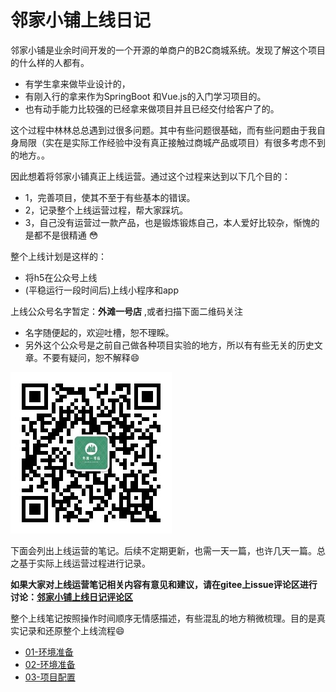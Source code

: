# 邻家小铺上线日记
邻家小铺是业余时间开发的一个开源的单商户的B2C商城系统。发现了解这个项目的什么样的人都有。
- 有学生拿来做毕业设计的，
- 有刚入行的拿来作为SpringBoot 和Vue.js的入门学习项目的。
- 也有动手能力比较强的已经拿来做项目并且已经交付给客户了的。

这个过程中林林总总遇到过很多问题。其中有些问题很基础，而有些问题由于我自身局限（实在是实际工作经验中没有真正接触过商城产品或项目）有很多考虑不到的地方。。

因此想着将邻家小铺真正上线运营。通过这个过程来达到以下几个目的：
- 1，完善项目，使其不至于有些基本的错误。
- 2，记录整个上线运营过程，帮大家踩坑。
- 3，自己没有运营过一款产品，也是锻炼锻炼自己，本人爱好比较杂，惭愧的是都不是很精通 😳 

整个上线计划是这样的：
- 将h5在公众号上线
- (平稳运行一段时间后)上线小程序和app

上线公众号名字暂定：**外滩一号店** ,或者扫描下面二维码关注
- 名字随便起的，欢迎吐槽，恕不理睬。
- 另外这个公众号是之前自己做各种项目实验的地方，所以有有些无关的历史文章。不要有疑问，恕不解释😄

![外滩一号店](../img/online/wt1hd.jpg)

下面会列出上线运营的笔记。后续不定期更新，也需一天一篇，也许几天一篇。总之基于实际上线运营过程进行记录。

**如果大家对上线运营笔记相关内容有意见和建议，请在gitee上issue评论区进行讨论：[邻家小铺上线日记评论区](https://gitee.com/microapp/linjiashop/issues/I1H4V3)**

整个上线笔记按照操作时间顺序无情感描述，有些混乱的地方稍微梳理。目的是真实记录和还原整个上线流程😄

- [01-环境准备](./day01.md)
- [02-环境准备](./day02.md)
- [03-项目配置](./day03.md)


